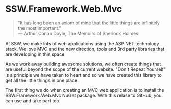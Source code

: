 SSW.Framework.Web.Mvc
=====================

<blockquote>“It has long been an axiom of mine that the little things are infinitely the most important.” 
<br/>― Arthur Conan Doyle, The Memoirs of Sherlock Holmes</blockquote>

At SSW, we make lots of web applications using the ASP.NET technology stack. 
We love MVC and the new direction, tools and 3rd party libraries that are developing in this space.

As we work away building awesome solutions, we often create things that are useful beyond the scope of the current website. 
"Don't Repeat Yourself" is a principle we have taken to heart and so we have created this library to get all the little things in one place.

The first thing we do when creating an MVC web application is to install the SSW.Framework.Web.Mvc NuGet package.
With this relase to GitHub, you can use and take part too.
